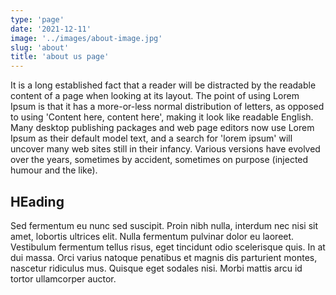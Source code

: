 ```yaml
---
type: 'page'
date: '2021-12-11'
image: '../images/about-image.jpg'
slug: 'about'
title: 'about us page'
---
```


It is a long established fact that a reader will be distracted by the readable content of a page when looking at its layout. The point of using Lorem Ipsum is that it has a more-or-less normal distribution of letters, as opposed to using 'Content here, content here', making it look like readable English. Many desktop publishing packages and web page editors now use Lorem Ipsum as their default model text, and a search for 'lorem ipsum' will uncover many web sites still in their infancy. Various versions have evolved over the years, sometimes by accident, sometimes on purpose (injected humour and the like).


## HEading

Sed fermentum eu nunc sed suscipit. Proin nibh nulla, interdum nec nisi sit amet, lobortis ultrices elit. Nulla fermentum pulvinar dolor eu laoreet. Vestibulum fermentum tellus risus, eget tincidunt odio scelerisque quis. In at dui massa. Orci varius natoque penatibus et magnis dis parturient montes, nascetur ridiculus mus. Quisque eget sodales nisi. Morbi mattis arcu id tortor ullamcorper auctor.


